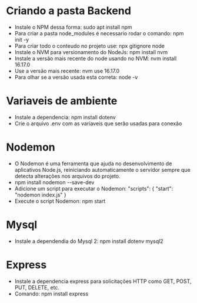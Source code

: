 # Criando a pasta Backend

- Instale o NPM dessa forma: sudo apt install npm
- Para criar a pasta node_modules é necessario rodar o comando: npm init -y
- Para criar todo o conteudo no projeto use: npx gitignore node
- Instale o NVM para versionamento do NodeJs: npm install nvm
- Instale a versão mais recente do node usando no NVM: nvm install 16.17.0
- Use a versão mais recente: nvm use 16.17.0
- Para olhar se a versão usada esta correta: node -v

# Variaveis de ambiente

- Instale a dependencia: npm install dotenv
- Crie o arquivo .env com as variaveis que serão usadas para conexão

# Nodemon

- O Nodemon é uma ferramenta que ajuda no desenvolvimento de aplicativos Node.js, reiniciando automaticamente o servidor sempre que detecta alterações nos arquivos do projeto.
- npm install nodemon --save-dev
- Adicione um script para executar o Nodemon: 
"scripts": {
  "start": "nodemon index.js"
}
- Execute o script Nodemon: npm start

# Mysql

- Instale a dependendia do Mysql 2: npm install dotenv mysql2

# Express

- Instale a dependencia express para solicitações HTTP como GET, POST, PUT, DELETE, etc.
- Comando: npm install express